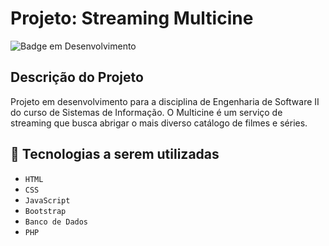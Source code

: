 # Projeto: Streaming Multicine
![Badge em Desenvolvimento](http://img.shields.io/static/v1?label=STATUS&message=EM%20DESENVOLVIMENTO&color=GREEN&style=for-the-badge)
## Descrição do Projeto
<p> Projeto em desenvolvimento para a disciplina de Engenharia de Software II do curso de Sistemas de Informação. O Multicine é um serviço de streaming que busca abrigar o mais diverso catálogo de filmes e séries. </p>

## 🚀 Tecnologias a serem utilizadas
- ``HTML``
- ``CSS``
- ``JavaScript``
- ``Bootstrap``
- ``Banco de Dados``
- ``PHP``
